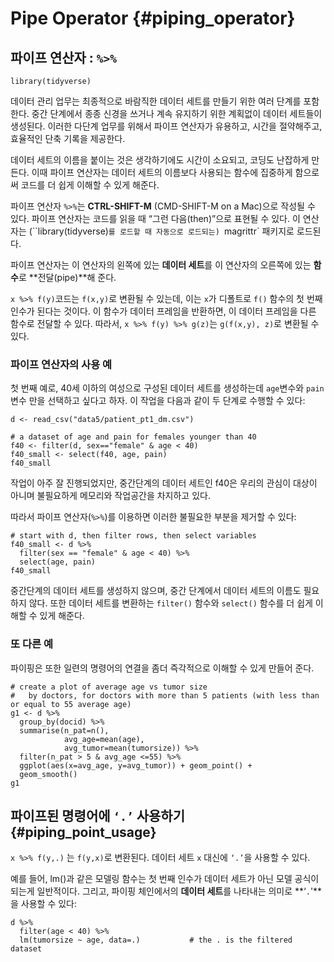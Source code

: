 # Pipe Operator       {#piping_operator}
## 파이프 연산자 : `%>%`

```{r warning=FALSE}
library(tidyverse)
```

데이터 관리 업무는 최종적으로 바람직한 데이터 세트를 만들기 위한 여러 단계를 포함한다. 중간 단계에서 종종 신경을 쓰거나 계속 유지하기 위한 계획없이 데이터 세트들이 생성된다. 이러한 다단계 업무를 위해서 파이프 연산자가 유용하고, 시간을 절약해주고, 효율적인 단축 기록을 제공한다.

데이터 세트의 이름을 붙이는 것은 생각하기에도 시간이 소요되고, 코딩도 난잡하게 만든다. 이때 파이프 연산자는 데이터 세트의 이름보다 사용되는 함수에 집중하게 함으로써 코드를 더 쉽게 이해할 수 있게 해준다. 

파이프 연산자 `%>%`는 **CTRL-SHIFT-M** (CMD-SHIFT-M on a Mac)으로 작성될 수 있다. 파이프 연산자는 코드를 읽을 때 “그런 다음(then)”으로 표현될 수 있다. 이 연산자는 (``library(tidyverse)`를 로드할 때 자동으로 로드되는) `magrittr` 패키지로 로드된다. 

파이프 연산자는 이 연산자의 왼쪽에 있는 **데이터 세트**를 이 연산자의 오른쪽에 있는 **함수**로 **전달(pipe)**해 준다.

`x %>% f(y)`코드는 `f(x,y)`로 변환될 수 있는데,  이는 `x`가 디폴트로 `f()` 함수의 첫 번째 인수가 된다는 것이다. 이 함수가 데이터 프레임을 반환하면, 이 데이터 프레임을 다른 함수로 전달할 수 있다. 따라서, `x %>% f(y) %>% g(z)`는 `g(f(x,y), z)`로 변환될 수 있다.

### 파이프 연산자의 사용 예

첫 번째 예로, 40세 이하의 여성으로 구성된 데이터 세트를 생성하는데 `age`변수와 `pain` 변수 만을 선택하고 싶다고 하자. 이 작업을 다음과 같이 두 단계로 수행할 수 있다:

```{r}
d <- read_csv("data5/patient_pt1_dm.csv")

# a dataset of age and pain for females younger than 40
f40 <- filter(d, sex=="female" & age < 40)
f40_small <- select(f40, age, pain)
f40_small
```



작업이 아주 잘 진행되었지만, 중간단계의 데이터 세트인 f40은 우리의 관심이 대상이 아니며 불필요하게 메모리와 작업공간을 차지하고 있다.

따라서 파이프 연산자(`%>%`)를 이용하면 이러한 불필요한 부분을 제거할 수 있다:

```{r}
# start with d, then filter rows, then select variables
f40_small <- d %>%   
  filter(sex == "female" & age < 40) %>% 
  select(age, pain)
f40_small
```

중간단계의 데이터 세트를 생성하지 않으며, 중간 단계에서 데이터 세트의 이름도 필요하지 않다. 또한 데이터 세트를 변환하는 `filter()` 함수와 `select()` 함수를 더 쉽게 이해할 수 있게 해준다.

### 또 다른 예

파이핑은 또한 일련의 명령어의 연결을 좀더 즉각적으로 이해할 수 있게 만들어 준다.

```{r}
# create a plot of average age vs tumor size 
#   by doctors, for doctors with more than 5 patients (with less than or equal to 55 average age)
g1 <- d %>%     
  group_by(docid) %>%  
  summarise(n_pat=n(),   
            avg_age=mean(age), 
            avg_tumor=mean(tumorsize)) %>%   
  filter(n_pat > 5 & avg_age <=55) %>%  
  ggplot(aes(x=avg_age, y=avg_tumor)) + geom_point() +
  geom_smooth() 
g1
```


## 파이프된 명령어에 `‘.’` 사용하기     {#piping_point_usage}

`x %>% f(y,.)` 는 `f(y,x)`로 변환된다. 데이터 세트 `x` 대신에 `‘.’`을 사용할 수 있다.

예를 들어, lm()과 같은 모델링 함수는 첫 번째 인수가 데이터 세트가 아닌 모델 공식이 되는게 일반적이다.  그리고, 파이핑 체인에서의 **데이터 세트**를 나타내는 의미로 **‘`.`'**을 사용할 수 있다:

```{r}
d %>% 
  filter(age < 40) %>% 
  lm(tumorsize ~ age, data=.)           # the . is the filtered dataset
```
